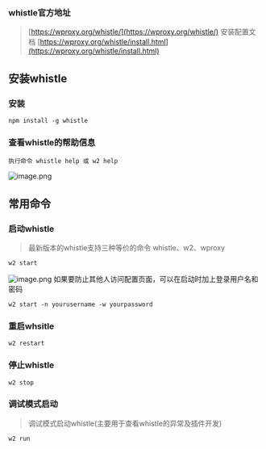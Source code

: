 ### whistle官方地址
> [https://wproxy.org/whistle/](https://wproxy.org/whistle/)
> 安装配置文档
> [https://wproxy.org/whistle/install.html](https://wproxy.org/whistle/install.html)

## 安装whistle
### 安装
```shell
npm install -g whistle
```
### 查看whistle的帮助信息
```shell
执行命令 whistle help 或 w2 help
```
![image.png](https://cdn.fpic.top/docs/0/2024/png/20240910133300511.png)
## 常用命令
### 启动whistle
> 最新版本的whistle支持三种等价的命令 whistle、w2、wproxy

```shell
w2 start
```
![image.png](https://cdn.fpic.top/docs/0/2024/png/20240910141024338.png)
如果要防止其他人访问配置页面，可以在启动时加上登录用户名和密码 

```shell
w2 start -n yourusername -w yourpassword
```
### 重启whsitle
```shell
w2 restart
```
### 停止whistle
```shell
w2 stop
```
### 调试模式启动
> 调试模式启动whistle(主要用于查看whistle的异常及插件开发)

```shell
w2 run
```


